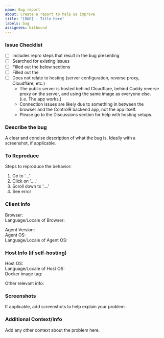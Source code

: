 ```yaml
---
name: Bug report
about: Create a report to help us improve
title: "[BUG] - Title Here"
labels: bug
assignees: bitbound
---
```


### Issue Checklist

- [ ] Includes repro steps that result in the bug presenting
- [ ] Searched for existing issues
- [ ] Filled out the below sections
- [ ] Filled out the
- [ ] Does not relate to hosting (server configuration, reverse proxy, Cloudflare, etc.)
  - The public server is hosted behind Cloudflare, behind Caddy reverse proxy on the server, and using the same image as everyone else. (i.e. The app works.)
  - Connection issues are likely due to something in between the browser and the ControlR backend app, not the app itself.
  - Please go to the Discussions section for help with hosting setups.

### Describe the bug

A clear and concise description of what the bug is. Ideally with a screenshot, if applicable.

### To Reproduce

Steps to reproduce the behavior:

1. Go to '...'
2. Click on '....'
3. Scroll down to '....'
4. See error

### Client Info

Browser:  
Language/Locale of Browser:  

Agent Version:  
Agent OS:  
Language/Locale of Agent OS:  

### Host Info (if self-hosting)

Host OS:  
Language/Locale of Host OS:  
Docker image tag:  

Other relevant info:

### Screenshots

If applicable, add screenshots to help explain your problem.

### Additional Context/Info

Add any other context about the problem here.
